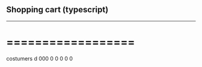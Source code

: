 ## Shopping cart (typescript)
---------------------------
==================
=================

costumers
d
000
0
0
0
0
0
